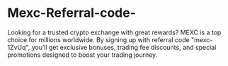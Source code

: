 # Mexc-Referral-code-
Looking for a trusted crypto exchange with great rewards? MEXC is a top choice for millions worldwide. By signing up with referral code "mexc-1ZvUq", you’ll get exclusive bonuses, trading fee discounts, and special promotions designed to boost your trading journey.
